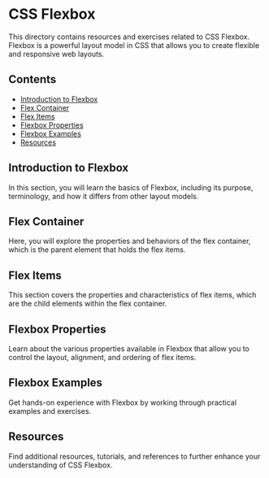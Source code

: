 # CSS Flexbox

This directory contains resources and exercises related to CSS Flexbox. Flexbox is a powerful layout model in CSS that allows you to create flexible and responsive web layouts.

## Contents

- [Introduction to Flexbox](#introduction-to-flexbox)
- [Flex Container](#flex-container)
- [Flex Items](#flex-items)
- [Flexbox Properties](#flexbox-properties)
- [Flexbox Examples](#flexbox-examples)
- [Resources](#resources)

## Introduction to Flexbox

In this section, you will learn the basics of Flexbox, including its purpose, terminology, and how it differs from other layout models.

## Flex Container

Here, you will explore the properties and behaviors of the flex container, which is the parent element that holds the flex items.

## Flex Items

This section covers the properties and characteristics of flex items, which are the child elements within the flex container.

## Flexbox Properties

Learn about the various properties available in Flexbox that allow you to control the layout, alignment, and ordering of flex items.

## Flexbox Examples

Get hands-on experience with Flexbox by working through practical examples and exercises.

## Resources

Find additional resources, tutorials, and references to further enhance your understanding of CSS Flexbox.

